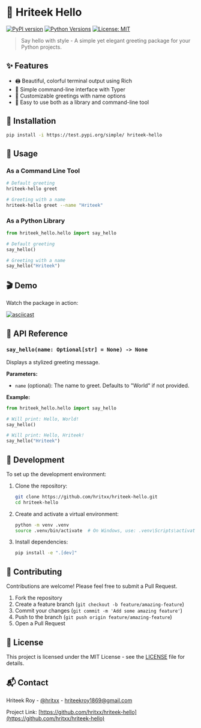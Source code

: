 # 🎉 Hriteek Hello

[![PyPI version](https://img.shields.io/pypi/v/hriteek-hello.svg)](https://pypi.org/project/hriteek-hello/)
[![Python Versions](https://img.shields.io/pypi/pyversions/hriteek-hello.svg)](https://pypi.org/project/hriteek-hello/)
[![License: MIT](https://img.shields.io/badge/License-MIT-yellow.svg)](https://opensource.org/licenses/MIT)

> Say hello with style - A simple yet elegant greeting package for your Python projects.

## ✨ Features

- 🖨️ Beautiful, colorful terminal output using Rich
- 🎯 Simple command-line interface with Typer
- 🔧 Customizable greetings with name options
- 🚀 Easy to use both as a library and command-line tool

## 🚀 Installation

```bash
pip install -i https://test.pypi.org/simple/ hriteek-hello
```

## 🧩 Usage

### As a Command Line Tool

```bash
# Default greeting
hriteek-hello greet

# Greeting with a name
hriteek-hello greet --name "Hriteek"
```

### As a Python Library

```python
from hriteek_hello.hello import say_hello

# Default greeting
say_hello()

# Greeting with a name
say_hello("Hriteek")
```

## 🎬 Demo

Watch the package in action:

[![asciicast](https://asciinema.org/a/ZGNoWlYfwb2hgnEbqBvwEr8sZ.svg)](https://asciinema.org/a/ZGNoWlYfwb2hgnEbqBvwEr8sZ)

## 📘 API Reference

### `say_hello(name: Optional[str] = None) -> None`

Displays a stylized greeting message.

**Parameters:**

- `name` (optional): The name to greet. Defaults to "World" if not provided.

**Example:**

```python
from hriteek_hello.hello import say_hello

# Will print: Hello, World!
say_hello()

# Will print: Hello, Hriteek!
say_hello("Hriteek")
```

## 🔧 Development

To set up the development environment:

1. Clone the repository:

   ```bash
   git clone https://github.com/hritxx/hriteek-hello.git
   cd hriteek-hello
   ```

2. Create and activate a virtual environment:

   ```bash
   python -m venv .venv
   source .venv/bin/activate  # On Windows, use: .venv\Scripts\activate
   ```

3. Install dependencies:
   ```bash
   pip install -e ".[dev]"
   ```

## 🤝 Contributing

Contributions are welcome! Please feel free to submit a Pull Request.

1. Fork the repository
2. Create a feature branch (`git checkout -b feature/amazing-feature`)
3. Commit your changes (`git commit -m 'Add some amazing feature'`)
4. Push to the branch (`git push origin feature/amazing-feature`)
5. Open a Pull Request

## 📝 License

This project is licensed under the MIT License - see the [LICENSE](LICENSE) file for details.

## 📬 Contact

Hriteek Roy - [@hritxx](https://github.com/hritxx) - hriteekroy1869@gmail.com

Project Link: [https://github.com/hritxx/hriteek-hello](https://github.com/hritxx/hriteek-hello)
